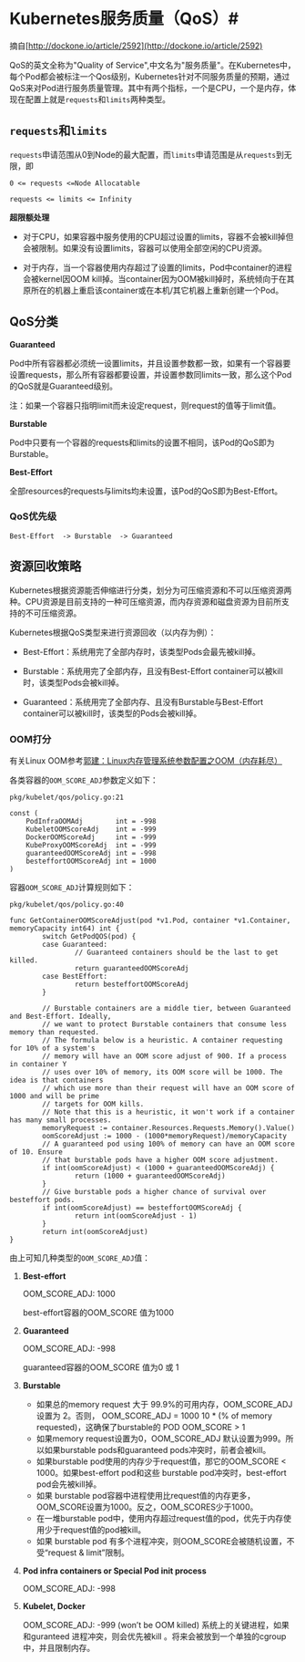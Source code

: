 # Kubernetes服务质量（QoS）#

摘自[http://dockone.io/article/2592](http://dockone.io/article/2592)

QoS的英文全称为"Quality of Service",中文名为"服务质量"。在Kubernetes中，每个Pod都会被标注一个Qos级别，Kubernetes针对不同服务质量的预期，通过QoS来对Pod进行服务质量管理。其中有两个指标，一个是CPU，一个是内存，体现在配置上就是`requests`和`limits`两种类型。


## `requests`和`limits` ##

`requests`申请范围从0到Node的最大配置，而`limits`申请范围是从`requests`到无限，即

`0 <= requests <=Node Allocatable`

`requests <= limits <= Infinity`

**超限额处理**

- 对于CPU，如果容器中服务使用的CPU超过设置的limits，容器不会被kill掉但会被限制。如果没有设置limits，容器可以使用全部空闲的CPU资源。

- 对于内存，当一个容器使用内存超过了设置的limits，Pod中container的进程会被kernel因OOM kill掉。当container因为OOM被kill掉时，系统倾向于在其原所在的机器上重启该container或在本机/其它机器上重新创建一个Pod。

## QoS分类 ##

**Guaranteed**

Pod中所有容器都必须统一设置limits，并且设置参数都一致，如果有一个容器要设置requests，那么所有容器都要设置，并设置参数同limits一致，那么这个Pod的QoS就是Guaranteed级别。

注：如果一个容器只指明limit而未设定request，则request的值等于limit值。

**Burstable**

Pod中只要有一个容器的requests和limits的设置不相同，该Pod的QoS即为Burstable。

**Best-Effort**

全部resources的requests与limits均未设置，该Pod的QoS即为Best-Effort。

### QoS优先级 ###

`Best-Effort  -> Burstable  -> Guaranteed `


## 资源回收策略 ##

Kubernetes根据资源能否伸缩进行分类，划分为可压缩资源和不可以压缩资源两种。CPU资源是目前支持的一种可压缩资源，而内存资源和磁盘资源为目前所支持的不可压缩资源。

Kubernetes根据QoS类型来进行资源回收（以内存为例）：

- Best-Effort：系统用完了全部内存时，该类型Pods会最先被kill掉。

- Burstable：系统用完了全部内存，且没有Best-Effort container可以被kill时，该类型Pods会被kill掉。

- Guaranteed：系统用完了全部内存、且没有Burstable与Best-Effort container可以被kill时，该类型的Pods会被kill掉。


### OOM打分 ###

有关Linux OOM参考[郭建：Linux内存管理系统参数配置之OOM（内存耗尽） ](https://www.sohu.com/a/238012686_467784)

各类容器的`OOM_SCORE_ADJ`参数定义如下：

```
pkg/kubelet/qos/policy.go:21
 
const (
    PodInfraOOMAdj        int = -998
    KubeletOOMScoreAdj    int = -999
    DockerOOMScoreAdj     int = -999
    KubeProxyOOMScoreAdj  int = -999
    guaranteedOOMScoreAdj int = -998
    besteffortOOMScoreAdj int = 1000
)

```

容器`OOM_SCORE_ADJ`计算规则如下：

```
pkg/kubelet/qos/policy.go:40

func GetContainerOOMScoreAdjust(pod *v1.Pod, container *v1.Container, memoryCapacity int64) int {
        switch GetPodQOS(pod) {
        case Guaranteed:
                // Guaranteed containers should be the last to get killed.
                return guaranteedOOMScoreAdj
        case BestEffort:
                return besteffortOOMScoreAdj
        }

        // Burstable containers are a middle tier, between Guaranteed and Best-Effort. Ideally,
        // we want to protect Burstable containers that consume less memory than requested.
        // The formula below is a heuristic. A container requesting for 10% of a system's
        // memory will have an OOM score adjust of 900. If a process in container Y
        // uses over 10% of memory, its OOM score will be 1000. The idea is that containers
        // which use more than their request will have an OOM score of 1000 and will be prime
        // targets for OOM kills.
        // Note that this is a heuristic, it won't work if a container has many small processes.
        memoryRequest := container.Resources.Requests.Memory().Value()
        oomScoreAdjust := 1000 - (1000*memoryRequest)/memoryCapacity
        // A guaranteed pod using 100% of memory can have an OOM score of 10. Ensure
        // that burstable pods have a higher OOM score adjustment.
        if int(oomScoreAdjust) < (1000 + guaranteedOOMScoreAdj) {
                return (1000 + guaranteedOOMScoreAdj)
        }
        // Give burstable pods a higher chance of survival over besteffort pods.
        if int(oomScoreAdjust) == besteffortOOMScoreAdj {
                return int(oomScoreAdjust - 1)
        }
        return int(oomScoreAdjust)
}
```

由上可知几种类型的`OOM_SCORE_ADJ`值：


1. **Best-effort**

	OOM_SCORE_ADJ: 1000

	best-effort容器的OOM_SCORE 值为1000

2. **Guaranteed**

	OOM_SCORE_ADJ: -998

	guaranteed容器的OOM_SCORE 值为0 或 1

3. **Burstable**

	- 如果总的memory request 大于 99.9%的可用内存，OOM_SCORE_ADJ设置为 2。否则， OOM_SCORE_ADJ = 1000 10 * (% of memory requested)，这确保了burstable的 POD OOM_SCORE > 1
	- 如果memory request设置为0，OOM_SCORE_ADJ 默认设置为999。所以如果burstable pods和guaranteed pods冲突时，前者会被kill。
	- 如果burstable pod使用的内存少于request值，那它的OOM_SCORE < 1000。如果best-effort pod和这些 burstable pod冲突时，best-effort pod会先被kill掉。
	- 如果 burstable pod容器中进程使用比request值的内存更多，OOM_SCORE设置为1000。反之，OOM_SCORES少于1000。
	- 在一堆burstable pod中，使用内存超过request值的pod，优先于内存使用少于request值的pod被kill。
	- 如果 burstable pod 有多个进程冲突，则OOM_SCORE会被随机设置，不受“request & limit”限制。

4. **Pod infra containers or Special Pod init process**

	OOM_SCORE_ADJ: -998

5. **Kubelet, Docker**

	OOM_SCORE_ADJ: -999 (won’t be OOM killed)
	系统上的关键进程，如果和guranteed 进程冲突，则会优先被kill 。将来会被放到一个单独的cgroup中，并且限制内存。





